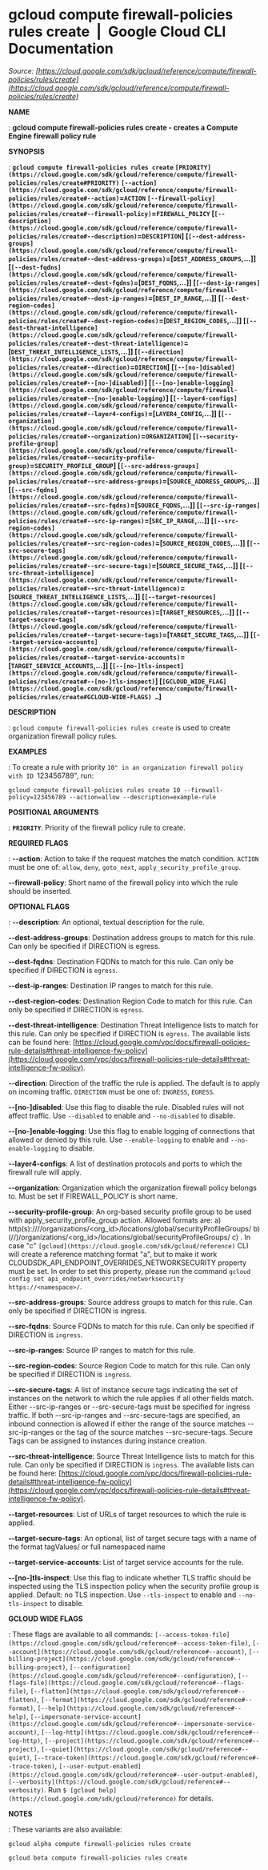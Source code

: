 # gcloud compute firewall-policies rules create  |  Google Cloud CLI Documentation

*Source: [https://cloud.google.com/sdk/gcloud/reference/compute/firewall-policies/rules/create](https://cloud.google.com/sdk/gcloud/reference/compute/firewall-policies/rules/create)*

**NAME**

: **gcloud compute firewall-policies rules create - creates a Compute Engine firewall policy rule**

**SYNOPSIS**

: **`gcloud compute firewall-policies rules create` `[PRIORITY](https://cloud.google.com/sdk/gcloud/reference/compute/firewall-policies/rules/create#PRIORITY)` `[--action](https://cloud.google.com/sdk/gcloud/reference/compute/firewall-policies/rules/create#--action)`=`ACTION` `[--firewall-policy](https://cloud.google.com/sdk/gcloud/reference/compute/firewall-policies/rules/create#--firewall-policy)`=`FIREWALL_POLICY` [`[--description](https://cloud.google.com/sdk/gcloud/reference/compute/firewall-policies/rules/create#--description)`=`DESCRIPTION`] [`[--dest-address-groups](https://cloud.google.com/sdk/gcloud/reference/compute/firewall-policies/rules/create#--dest-address-groups)`=[`DEST_ADDRESS_GROUPS`,…]] [`[--dest-fqdns](https://cloud.google.com/sdk/gcloud/reference/compute/firewall-policies/rules/create#--dest-fqdns)`=[`DEST_FQDNS`,…]] [`[--dest-ip-ranges](https://cloud.google.com/sdk/gcloud/reference/compute/firewall-policies/rules/create#--dest-ip-ranges)`=[`DEST_IP_RANGE`,…]] [`[--dest-region-codes](https://cloud.google.com/sdk/gcloud/reference/compute/firewall-policies/rules/create#--dest-region-codes)`=[`DEST_REGION_CODES`,…]] [`[--dest-threat-intelligence](https://cloud.google.com/sdk/gcloud/reference/compute/firewall-policies/rules/create#--dest-threat-intelligence)`=[`DEST_THREAT_INTELLIGENCE_LISTS`,…]] [`[--direction](https://cloud.google.com/sdk/gcloud/reference/compute/firewall-policies/rules/create#--direction)`=`DIRECTION`] [`[--[no-]disabled](https://cloud.google.com/sdk/gcloud/reference/compute/firewall-policies/rules/create#--[no-]disabled)`] [`[--[no-]enable-logging](https://cloud.google.com/sdk/gcloud/reference/compute/firewall-policies/rules/create#--[no-]enable-logging)`] [`[--layer4-configs](https://cloud.google.com/sdk/gcloud/reference/compute/firewall-policies/rules/create#--layer4-configs)`=[`LAYER4_CONFIG`,…]] [`[--organization](https://cloud.google.com/sdk/gcloud/reference/compute/firewall-policies/rules/create#--organization)`=`ORGANIZATION`] [`[--security-profile-group](https://cloud.google.com/sdk/gcloud/reference/compute/firewall-policies/rules/create#--security-profile-group)`=`SECURITY_PROFILE_GROUP`] [`[--src-address-groups](https://cloud.google.com/sdk/gcloud/reference/compute/firewall-policies/rules/create#--src-address-groups)`=[`SOURCE_ADDRESS_GROUPS`,…]] [`[--src-fqdns](https://cloud.google.com/sdk/gcloud/reference/compute/firewall-policies/rules/create#--src-fqdns)`=[`SOURCE_FQDNS`,…]] [`[--src-ip-ranges](https://cloud.google.com/sdk/gcloud/reference/compute/firewall-policies/rules/create#--src-ip-ranges)`=[`SRC_IP_RANGE`,…]] [`[--src-region-codes](https://cloud.google.com/sdk/gcloud/reference/compute/firewall-policies/rules/create#--src-region-codes)`=[`SOURCE_REGION_CODES`,…]] [`[--src-secure-tags](https://cloud.google.com/sdk/gcloud/reference/compute/firewall-policies/rules/create#--src-secure-tags)`=[`SOURCE_SECURE_TAGS`,…]] [`[--src-threat-intelligence](https://cloud.google.com/sdk/gcloud/reference/compute/firewall-policies/rules/create#--src-threat-intelligence)`=[`SOURCE_THREAT_INTELLIGENCE_LISTS`,…]] [`[--target-resources](https://cloud.google.com/sdk/gcloud/reference/compute/firewall-policies/rules/create#--target-resources)`=[`TARGET_RESOURCES`,…]] [`[--target-secure-tags](https://cloud.google.com/sdk/gcloud/reference/compute/firewall-policies/rules/create#--target-secure-tags)`=[`TARGET_SECURE_TAGS`,…]] [`[--target-service-accounts](https://cloud.google.com/sdk/gcloud/reference/compute/firewall-policies/rules/create#--target-service-accounts)`=[`TARGET_SERVICE_ACCOUNTS`,…]] [`[--[no-]tls-inspect](https://cloud.google.com/sdk/gcloud/reference/compute/firewall-policies/rules/create#--[no-]tls-inspect)`] [`[GCLOUD_WIDE_FLAG](https://cloud.google.com/sdk/gcloud/reference/compute/firewall-policies/rules/create#GCLOUD-WIDE-FLAGS) …`]**

**DESCRIPTION**

: `gcloud compute firewall-policies rules create` is used to create
organization firewall policy rules.

**EXAMPLES**

: To create a rule with priority ``10" in an organization firewall policy with ID
``123456789", run:

```
gcloud compute firewall-policies rules create 10 --firewall-policy=123456789 --action=allow --description=example-rule
```

**POSITIONAL ARGUMENTS**

: **`PRIORITY`**:
Priority of the firewall policy rule to create.

**REQUIRED FLAGS**

: **--action**:
Action to take if the request matches the match condition.
`ACTION` must be one of: `allow`,
`deny`, `goto_next`,
`apply_security_profile_group`.

**--firewall-policy**:
Short name of the firewall policy into which the rule should be inserted.

**OPTIONAL FLAGS**

: **--description**:
An optional, textual description for the rule.

**--dest-address-groups**:
Destination address groups to match for this rule. Can only be specified if
DIRECTION is egress.

**--dest-fqdns**:
Destination FQDNs to match for this rule. Can only be specified if DIRECTION is
`egress`.

**--dest-ip-ranges**:
Destination IP ranges to match for this rule.

**--dest-region-codes**:
Destination Region Code to match for this rule. Can only be specified if
DIRECTION is `egress`.

**--dest-threat-intelligence**:
Destination Threat Intelligence lists to match for this rule. Can only be
specified if DIRECTION is `egress`. The available lists can be found
here: [https://cloud.google.com/vpc/docs/firewall-policies-rule-details#threat-intelligence-fw-policy](https://cloud.google.com/vpc/docs/firewall-policies-rule-details#threat-intelligence-fw-policy).

**--direction**:
Direction of the traffic the rule is applied. The default is to apply on
incoming traffic. `DIRECTION` must be one of:
`INGRESS`, `EGRESS`.

**--[no-]disabled**:
Use this flag to disable the rule. Disabled rules will not affect traffic. Use
`--disabled` to enable and `--no-disabled` to disable.

**--[no-]enable-logging**:
Use this flag to enable logging of connections that allowed or denied by this
rule. Use `--enable-logging` to enable and
`--no-enable-logging` to disable.

**--layer4-configs**:
A list of destination protocols and ports to which the firewall rule will apply.

**--organization**:
Organization which the organization firewall policy belongs to. Must be set if
FIREWALL_POLICY is short name.

**--security-profile-group**:
An org-based security profile group to be used with apply_security_profile_group
action. Allowed formats are: a)
http(s)://<namespace>/<api>/organizations/<org_id>/locations/global/securityProfileGroups/<profile>
b)
(//)<namespace>/organizations/<org_id>/locations/global/securityProfileGroups/<profile>
c) <profile>. In case "c" `[gcloud](https://cloud.google.com/sdk/gcloud/reference)` CLI will create a reference
matching format "a", but to make it work
CLOUDSDK_API_ENDPOINT_OVERRIDES_NETWORKSECURITY property must be set. In order
to set this property, please run the command `gcloud config set
api_endpoint_overrides/networksecurity https://<namespace>/`.

**--src-address-groups**:
Source address groups to match for this rule. Can only be specified if DIRECTION
is ingress.

**--src-fqdns**:
Source FQDNs to match for this rule. Can only be specified if DIRECTION is
`ingress`.

**--src-ip-ranges**:
Source IP ranges to match for this rule.

**--src-region-codes**:
Source Region Code to match for this rule. Can only be specified if DIRECTION is
`ingress`.

**--src-secure-tags**:
A list of instance secure tags indicating the set of instances on the network to
which the rule applies if all other fields match. Either --src-ip-ranges or
--src-secure-tags must be specified for ingress traffic. If both --src-ip-ranges
and --src-secure-tags are specified, an inbound connection is allowed if either
the range of the source matches --src-ip-ranges or the tag of the source matches
--src-secure-tags. Secure Tags can be assigned to instances during instance
creation.

**--src-threat-intelligence**:
Source Threat Intelligence lists to match for this rule. Can only be specified
if DIRECTION is `ingress`. The available lists can be found here: [https://cloud.google.com/vpc/docs/firewall-policies-rule-details#threat-intelligence-fw-policy](https://cloud.google.com/vpc/docs/firewall-policies-rule-details#threat-intelligence-fw-policy).

**--target-resources**:
List of URLs of target resources to which the rule is applied.

**--target-secure-tags**:
An optional, list of target secure tags with a name of the format tagValues/ or
full namespaced name

**--target-service-accounts**:
List of target service accounts for the rule.

**--[no-]tls-inspect**:
Use this flag to indicate whether TLS traffic should be inspected using the TLS
inspection policy when the security profile group is applied. Default: no TLS
inspection. Use `--tls-inspect` to enable and
`--no-tls-inspect` to disable.

**GCLOUD WIDE FLAGS**

: These flags are available to all commands: `[--access-token-file](https://cloud.google.com/sdk/gcloud/reference#--access-token-file)`,
`[--account](https://cloud.google.com/sdk/gcloud/reference#--account)`, `[--billing-project](https://cloud.google.com/sdk/gcloud/reference#--billing-project)`,
`[--configuration](https://cloud.google.com/sdk/gcloud/reference#--configuration)`,
`[--flags-file](https://cloud.google.com/sdk/gcloud/reference#--flags-file)`,
`[--flatten](https://cloud.google.com/sdk/gcloud/reference#--flatten)`, `[--format](https://cloud.google.com/sdk/gcloud/reference#--format)`, `[--help](https://cloud.google.com/sdk/gcloud/reference#--help)`, `[--impersonate-service-account](https://cloud.google.com/sdk/gcloud/reference#--impersonate-service-account)`,
`[--log-http](https://cloud.google.com/sdk/gcloud/reference#--log-http)`,
`[--project](https://cloud.google.com/sdk/gcloud/reference#--project)`, `[--quiet](https://cloud.google.com/sdk/gcloud/reference#--quiet)`, `[--trace-token](https://cloud.google.com/sdk/gcloud/reference#--trace-token)`, `[--user-output-enabled](https://cloud.google.com/sdk/gcloud/reference#--user-output-enabled)`,
`[--verbosity](https://cloud.google.com/sdk/gcloud/reference#--verbosity)`.
Run `$ [gcloud help](https://cloud.google.com/sdk/gcloud/reference)` for details.

**NOTES**

: These variants are also available:

```
gcloud alpha compute firewall-policies rules create
```

```
gcloud beta compute firewall-policies rules create
```